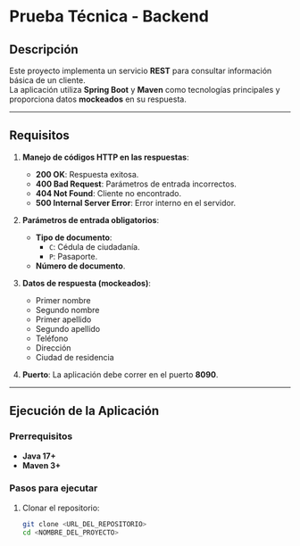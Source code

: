 # Prueba Técnica - Backend

## Descripción
Este proyecto implementa un servicio **REST** para consultar información básica de un cliente.  
La aplicación utiliza **Spring Boot** y **Maven** como tecnologías principales y proporciona datos **mockeados** en su respuesta.

---

## Requisitos

1. **Manejo de códigos HTTP en las respuestas**:
   - **200 OK**: Respuesta exitosa.
   - **400 Bad Request**: Parámetros de entrada incorrectos.
   - **404 Not Found**: Cliente no encontrado.
   - **500 Internal Server Error**: Error interno en el servidor.

2. **Parámetros de entrada obligatorios**:
   - **Tipo de documento**:
     - `C`: Cédula de ciudadanía.
     - `P`: Pasaporte.
   - **Número de documento**.

3. **Datos de respuesta (mockeados)**:
   - Primer nombre
   - Segundo nombre
   - Primer apellido
   - Segundo apellido
   - Teléfono
   - Dirección
   - Ciudad de residencia

4. **Puerto**: La aplicación debe correr en el puerto **8090**.

---

## Ejecución de la Aplicación

### Prerrequisitos
- **Java 17+**
- **Maven 3+**

### Pasos para ejecutar

1. Clonar el repositorio:
   ```bash
   git clone <URL_DEL_REPOSITORIO>
   cd <NOMBRE_DEL_PROYECTO>
